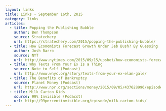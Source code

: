 ```yaml
---
layout: links
title: Links - September 16th, 2015
category: links
articles:
  - title: Popping the Publishing Bubble
    author: Ben Thompson
    source: Stratechery
    url: https://stratechery.com/2015/popping-the-publishing-bubble/
  - title: How Economists Forecast Growth Under Jeb Bush? By Guessing
    author: Josh Barro
    source: NYT
    url: http://www.nytimes.com/2015/09/15/upshot/how-economists-forecast-growth-under-jeb-bush-by-guessing.html
  - title: Why Texts From Your Ex Is a Thing 
    source: Note to Self (Podcast)
    url: http://www.wnyc.org/story/texts-from-your-ex-elan-gale/
  - title: The Benefits of Bankruptcy
    source: Planet Money (Podcast)
    url: http://www.npr.org/sections/money/2015/09/05/437628996/episode-647-the-benefits-of-bankruptcy
  - title: Milk Carton Kids
    source: 99% Invisible (Podacst)
    url: http://99percentinvisible.org/episode/milk-carton-kids/
---
```

